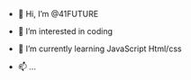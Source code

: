 - 👋 Hi, I’m @41FUTURE
- 👀 I’m interested in coding
- 🌱 I’m currently learning JavaScript Html/css

- 📫 ...

<!---
41FUTURE/41FUTURE is a ✨ special ✨ repository because its `README.md` (this file) appears on your GitHub profile.
You can click the Preview link to take a look at your changes.
--->
